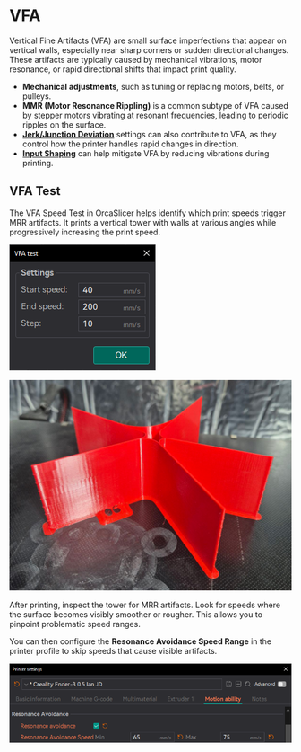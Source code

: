 # VFA

Vertical Fine Artifacts (VFA) are small surface imperfections that appear on vertical walls, especially near sharp corners or sudden directional changes. These artifacts are typically caused by mechanical vibrations, motor resonance, or rapid directional shifts that impact print quality.

- **Mechanical adjustments**, such as tuning or replacing motors, belts, or pulleys.
- **MMR (Motor Resonance Rippling)** is a common subtype of VFA caused by stepper motors vibrating at resonant frequencies, leading to periodic ripples on the surface.
- **[Jerk/Junction Deviation](cornering-calib)** settings can also contribute to VFA, as they control how the printer handles rapid changes in direction.
- **[Input Shaping](input-shaping-calib)** can help mitigate VFA by reducing vibrations during printing.

## VFA Test

The VFA Speed Test in OrcaSlicer helps identify which print speeds trigger MRR artifacts. It prints a vertical tower with walls at various angles while progressively increasing the print speed.

![vfa_test_menu](https://github.com/SoftFever/OrcaSlicer/blob/main/doc/images/vfa/vfa_test_menu.png?raw=true)

![vfa_test_print](https://github.com/SoftFever/OrcaSlicer/blob/main/doc/images/vfa/vfa_test_print.jpg?raw=true)

After printing, inspect the tower for MRR artifacts. Look for speeds where the surface becomes visibly smoother or rougher. This allows you to pinpoint problematic speed ranges.

You can then configure the **Resonance Avoidance Speed Range** in the printer profile to skip speeds that cause visible artifacts.

![vfa_resonance_avoidance](https://github.com/SoftFever/OrcaSlicer/blob/main/doc/images/vfa/vfa_resonance_avoidance.png?raw=true)
